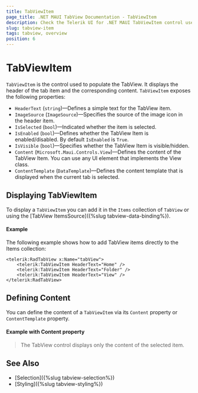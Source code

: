 ```yaml
---
title: TabViewItem
page_title: .NET MAUI TabView Documentation - TabViewItem
description: Check the Telerik UI for .NET MAUI TabViewItem control used to populate the TabView.
slug: tabview-item
tags: tabview, overview
position: 6
---
```


# TabViewItem

`TabViewItem` is the control used to populate the TabView. It displays the header of the tab item and the corresponding content. `TabViewItem` exposes the following properties:

* `HeaderText` (`string`)&mdash;Defines a simple text for the TabView item.
* `ImageSource` (`ImageSource`)&mdash;Specifies the source of the image icon in the header item.
* `IsSelected` (`bool`)&mdash;Indicated whether the item is selected.
* `IsEnabled` (`bool`)&mdash;Defines whether the TabView Item is enabled/disabled. By default `IsEnabled` is `True`.
* `IsVisible` (`bool`)&mdash;Specifies whether the TabView Item is visible/hidden. 
* `Content` (`Microsoft.Maui.Controls.View`)&mdash;Defines the content of the TabView Item. You can use any UI element that implements the View class.
* `ContentTemplate` (`DataTemplate`)&mdash;Defines the content template that is displayed when the current tab is selected.

## Displaying TabViewItem

To display a `TabViewItem` you can add it in the `Items` collection of `TabView` or using the [TabView ItemsSource]({%slug tabview-data-binding%}).

#### Example

The following example shows how to add TabView items directly to the Items collection:

```XAML
<telerik:RadTabView x:Name="tabView">
	<telerik:TabViewItem HeaderText="Home" />
	<telerik:TabViewItem HeaderText="Folder" />
	<telerik:TabViewItem HeaderText="View" />
</telerik:RadTabView>
```

## Defining Content

You can define the content of a `TabViewItem` via its `Content` property or `ContentTemplate` property. 

#### Example with Content property

<snippet id='tabview-getting-started-xaml' />

> The TabView control displays only the content of the selected item.

## See Also

- [Selection]({%slug tabview-selection%})
- [Styling]({%slug tabview-styling%})
